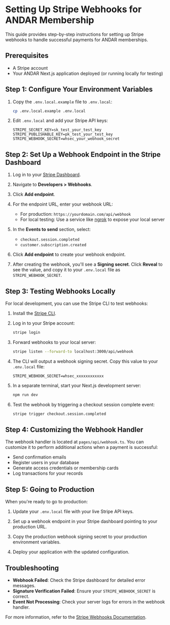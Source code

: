# Setting Up Stripe Webhooks for ANDAR Membership

This guide provides step-by-step instructions for setting up Stripe webhooks to handle successful payments for ANDAR memberships.

## Prerequisites

- A Stripe account
- Your ANDAR Next.js application deployed (or running locally for testing)

## Step 1: Configure Your Environment Variables

1. Copy the `.env.local.example` file to `.env.local`:
   ```bash
   cp .env.local.example .env.local
   ```

2. Edit `.env.local` and add your Stripe API keys:
   ```
   STRIPE_SECRET_KEY=sk_test_your_test_key
   STRIPE_PUBLISHABLE_KEY=pk_test_your_test_key
   STRIPE_WEBHOOK_SECRET=whsec_your_webhook_secret
   ```

## Step 2: Set Up a Webhook Endpoint in the Stripe Dashboard

1. Log in to your [Stripe Dashboard](https://dashboard.stripe.com/).

2. Navigate to **Developers > Webhooks**.

3. Click **Add endpoint**.

4. For the endpoint URL, enter your webhook URL:
   - For production: `https://yourdomain.com/api/webhook`
   - For local testing: Use a service like [ngrok](https://ngrok.com/) to expose your local server

5. In the **Events to send** section, select:
   - `checkout.session.completed`
   - `customer.subscription.created`

6. Click **Add endpoint** to create your webhook endpoint.

7. After creating the webhook, you'll see a **Signing secret**. Click **Reveal** to see the value, and copy it to your `.env.local` file as `STRIPE_WEBHOOK_SECRET`.

## Step 3: Testing Webhooks Locally

For local development, you can use the Stripe CLI to test webhooks:

1. Install the [Stripe CLI](https://stripe.com/docs/stripe-cli).

2. Log in to your Stripe account:
   ```bash
   stripe login
   ```

3. Forward webhooks to your local server:
   ```bash
   stripe listen --forward-to localhost:3000/api/webhook
   ```

4. The CLI will output a webhook signing secret. Copy this value to your `.env.local` file:
   ```
   STRIPE_WEBHOOK_SECRET=whsec_xxxxxxxxxxxx
   ```

5. In a separate terminal, start your Next.js development server:
   ```bash
   npm run dev
   ```

6. Test the webhook by triggering a checkout session complete event:
   ```bash
   stripe trigger checkout.session.completed
   ```

## Step 4: Customizing the Webhook Handler

The webhook handler is located at `pages/api/webhook.ts`. You can customize it to perform additional actions when a payment is successful:

- Send confirmation emails
- Register users in your database
- Generate access credentials or membership cards
- Log transactions for your records

## Step 5: Going to Production

When you're ready to go to production:

1. Update your `.env.local` file with your live Stripe API keys.

2. Set up a webhook endpoint in your Stripe dashboard pointing to your production URL.

3. Copy the production webhook signing secret to your production environment variables.

4. Deploy your application with the updated configuration.

## Troubleshooting

- **Webhook Failed**: Check the Stripe dashboard for detailed error messages.
- **Signature Verification Failed**: Ensure your `STRIPE_WEBHOOK_SECRET` is correct.
- **Event Not Processing**: Check your server logs for errors in the webhook handler.

For more information, refer to the [Stripe Webhooks Documentation](https://stripe.com/docs/webhooks). 